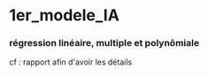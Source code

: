 # 1er_modele_IA
### régression linéaire, multiple et polynômiale
cf : rapport afin d'avoir les détails
